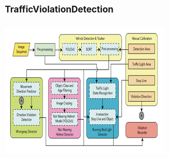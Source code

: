 # TrafficViolationDetection
<h1>
<p align="center">
  <img src="img/Full Diagram-01.png" alt="Logo" height=400>
</h1>
